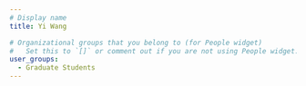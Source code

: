 ```yaml
---
# Display name
title: Yi Wang

# Organizational groups that you belong to (for People widget)
#   Set this to `[]` or comment out if you are not using People widget.
user_groups:
  - Graduate Students
---
```

